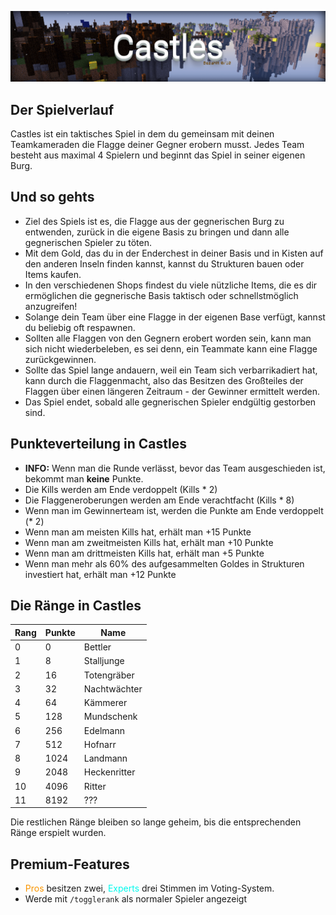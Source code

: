 ![Castles](img/Castles.png)

## Der Spielverlauf
Castles ist ein taktisches Spiel in dem du gemeinsam mit deinen Teamkameraden die Flagge deiner Gegner erobern musst. Jedes Team besteht aus maximal 4 Spielern und beginnt das Spiel 
in seiner eigenen Burg.

## Und so gehts
- Ziel des Spiels ist es, die Flagge aus der gegnerischen Burg zu entwenden, zurück in die eigene Basis zu bringen und dann alle gegnerischen Spieler zu töten.
- Mit dem Gold, das du in der Enderchest in deiner Basis und in Kisten auf den anderen Inseln finden kannst, kannst du Strukturen bauen oder Items kaufen.
- In den verschiedenen Shops findest du viele nützliche Items, die es dir ermöglichen die gegnerische Basis taktisch oder schnellstmöglich anzugreifen!
- Solange dein Team über eine Flagge in der eigenen Base verfügt, kannst du beliebig oft respawnen. 
- Sollten alle Flaggen von den Gegnern erobert worden sein, kann man sich nicht wiederbeleben, es sei denn, ein Teammate kann eine Flagge zurückgewinnen.
- Sollte das Spiel lange andauern, weil ein Team sich verbarrikadiert hat, kann durch die Flaggenmacht, also das Besitzen des Großteiles der Flaggen über einen längeren Zeitraum - der Gewinner ermittelt werden. 
- Das Spiel endet, sobald alle gegnerischen Spieler endgültig gestorben sind.

## Punkteverteilung in Castles
- <strong>INFO:</strong> Wenn man die Runde verlässt, bevor das Team ausgeschieden ist, bekommt man <strong>keine</strong> Punkte.
- Die Kills werden am Ende verdoppelt (Kills * 2)
- Die Flaggeneroberungen werden am Ende verachtfacht (Kills * 8)
- Wenn man im Gewinnerteam ist, werden die Punkte am Ende verdoppelt (* 2)
- Wenn man am meisten Kills hat, erhält man +15 Punkte
- Wenn man am zweitmeisten Kills hat, erhält man +10 Punkte
- Wenn man am drittmeisten Kills hat, erhält man +5 Punkte
- Wenn man mehr als 60% des aufgesammelten Goldes in Strukturen investiert hat, erhält man +12 Punkte

## Die Ränge in Castles

| Rang | Punkte | Name |
| ------ | ------ | ------ |
| 0 | 0 | Bettler |
| 1 | 8 | Stalljunge |
| 2 | 16 | Totengräber |
| 3 | 32 | Nachtwächter |
| 4 | 64 | Kämmerer |
| 5 | 128 | Mundschenk |
| 6 | 256 | Edelmann |
| 7 | 512 | Hofnarr |
| 8 | 1024 | Landmann |
| 9 | 2048 | Heckenritter |
| 10 | 4096 | Ritter |
| 11 | 8192 | ??? |

Die restlichen Ränge bleiben so lange geheim, bis die entsprechenden Ränge erspielt wurden.

## Premium-Features
- <span style="color:#F99500">Pros</span> besitzen zwei, <span style="color:#00F9EC">Experts</span> drei Stimmen im Voting-System.
- Werde mit `/togglerank` als normaler Spieler angezeigt

